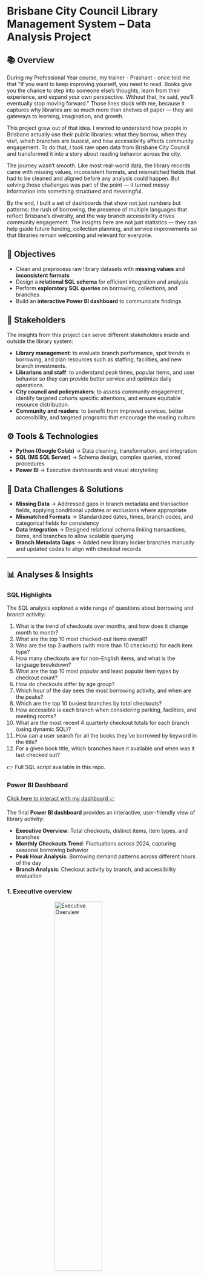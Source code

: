 # Brisbane City Council Library Management System – Data Analysis Project  

## 📚 Overview  
During my Professional Year course, my trainer - Prashant - once told me that "If you want to keep improving yourself, you need to read. Books give you the chance to step into someone else’s thoughts, learn from their experience, and expand your own perspective. Without that, he said, you’ll eventually stop moving forward." Those lines stuck with me, because it captures why libraries are so much more than shelves of paper — they are gateways to learning, imagination, and growth.  

This project grew out of that idea. I wanted to understand how people in Brisbane actually use their public libraries: what they borrow, when they visit, which branches are busiest, and how accessibility affects community engagement. To do that, I took raw open data from Brisbane City Council and transformed it into a story about reading behavior across the city.  

The journey wasn’t smooth. Like most real-world data, the library records came with missing values, inconsistent formats, and mismatched fields that had to be cleaned and aligned before any analysis could happen. But solving those challenges was part of the point — it turned messy information into something structured and meaningful.  

By the end, I built a set of dashboards that show not just numbers but patterns: the rush of borrowing, the presence of multiple languages that reflect Brisbane’s diversity, and the way branch accessibility drives community engagement. The insights here are not just statistics — they can help guide future funding, collection planning, and service improvements so that libraries remain welcoming and relevant for everyone.  


## 🎯 Objectives  
- Clean and preprocess raw library datasets with **missing values** and **inconsistent formats**  
- Design a **relational SQL schema** for efficient integration and analysis  
- Perform **exploratory SQL queries** on borrowing, collections, and branches  
- Build an **interactive Power BI dashboard** to communicate findings  

## 👥 Stakeholders  

The insights from this project can serve different stakeholders inside and outside the library system:  

- **Library management**: to evaluate branch performance, spot trends in borrowing, and plan resources such as staffing, facilities, and new branch investments.  
- **Librarians and staff**: to understand peak times, popular items, and user behavior so they can provide better service and optimize daily operations.  
- **City council and policymakers**: to assess community engagement, identify targeted cohorts specific attentions, and ensure equitable resource distribution.  
- **Community and readers**: to benefit from improved services, better accessibility, and targeted programs that encourage the reading culture.  

## ⚙️ Tools & Technologies  
- **Python (Google Colab)** → Data cleaning, transformation, and integration  
- **SQL (MS SQL Server)** → Schema design, complex queries, stored procedures  
- **Power BI** → Executive dashboards and visual storytelling  

## 🧠 Data Challenges & Solutions  
- **Missing Data** → Addressed gaps in branch metadata and transaction fields, applying conditional updates or exclusions where appropriate  
- **Mismatched Formats** → Standardized dates, times, branch codes, and categorical fields for consistency  
- **Data Integration** → Designed relational schema linking transactions, items, and branches to allow scalable querying  
- **Branch Metadata Gaps** → Added new library locker branches manually and updated codes to align with checkout records  

---

## 📊 Analyses & Insights  

### SQL Highlights   
The SQL analysis explored a wide range of questions about borrowing and branch activity:  

1. What is the trend of checkouts over months, and how does it change month to month?  
2. What are the top 10 most checked-out items overall?  
3. Who are the top 3 authors (with more than 10 checkouts) for each item type?  
4. How many checkouts are for non-English items, and what is the language breakdown?  
5. What are the top 10 most popular and least popular item types by checkout count?  
6. How do checkouts differ by age group?  
7. Which hour of the day sees the most borrowing activity, and when are the peaks?  
8. Which are the top 10 busiest branches by total checkouts?  
9. How accessible is each branch when considering parking, facilities, and meeting rooms?  
10. What are the most recent 4 quarterly checkout totals for each branch (using dynamic SQL)?  
11. How can a user search for all the books they’ve borrowed by keyword in the title?  
12. For a given book title, which branches have it available and when was it last checked out?  

👉 Full SQL script available in this repo.  


### Power BI Dashboard  

[Click here to interact with my dashboard 📈](https://app.powerbi.com/view?r=eyJrIjoiY2RkYjk4MWUtM2NlOS00NGM5LWE0MTktNWE4OTBkNjlhMjhiIiwidCI6IjFjYTRjNDdkLTU4ODEtNDE3Zi1iY2U0LTY2ZDNhMDZlMzk0MSJ9)

The final **Power BI dashboard** provides an interactive, user-friendly view of library activity:  
- **Executive Overview**: Total checkouts, distinct items, item types, and branches  
- **Monthly Checkouts Trend**: Fluctuations across 2024, capturing seasonal borrowing behavior  
- **Peak Hour Analysis**: Borrowing demand patterns across different hours of the day  
- **Branch Analysis**: Checkout activity by branch, and accessibility evaluation  

### 1. Executive overview
<img src="images/ExecutiveOveview.PNG" alt="Executive Overview" width="50%" style="display: block; margin: 0 auto;">
- **Borrowing peaks in March and December**  
 These months consistently recorded the highest checkout volumes. March and November aligns with the start and the end of school year, while April, July, and Octber reflects holiday season demand (mid-sem and semeter breaks). This suggests that seasonal cycles strongly influence library usage.  

- **Morning hours dominate borrowing activity (9 AM – 12 PM)**  
  Analysis of hourly checkouts shows a sharp rise starting at 8 AM, peaking between 9 AM and 12 PM. This indicates that libraries experience their busiest period in the morning, likely tied to opening hours, school visits, and routine borrowing habits.  

### 2. Collection Analysis – What Readers Borrow?
<img src="images/CollectionAnalysis" alt="Executive Overview" width="50%" style="display: block; margin: 0 auto;">
- **Favorite Authors**  
  *Anh Do* dominates with over 9,700 checkouts, far ahead of other popular authors like James Patterson and Jeff Kinney. This suggests there could be a relationship between writing styles and personal preferences.
  
- **Reader’s Favorite Items**  
  - The *FASTBACK series* (Baby-sitters Club, The Bad Guys, Little Sister) consistently ranks at the top, showing children’s fictional series drive significant borrowing activity.  
  - Popular magazines (*Woman’s Day, New Scientist, The New Idea*) also feature prominently, reflecting demand for short-form, regularly updated content.
  
- **Age Group Distribution**  
  - Borrowing is dominated by Adult (52.2%) and Juvenile (44.9%) readers, indicating that the library must balance both serious research/adult nonfiction with children’s entertainment/educational material.  
  - Young Adult (YA) readership remains small (~3%), suggesting targeted programs could help strengthen engagement.
  
- **Language Distribution (Non-English)**  
  Chinese (5.1K) leads the board, followed by a mix of other languages, reflecting clear multicultural demand, and volumes outside Chinese remain relatively modest.  
  
- **Category Preferences**  
  Picture Books (98K) and Adult Paperbacks (90K) lead borrowing volumes, confirming the importance of family and adult leisure reading, folloed by a range of diverse demand for multimedia and lifestyle content.

### 3. Branch Performance & Accessibility
<img src="images/BranchAnalysis.PNG" alt="Executive Overview" width="50%" style="display: block; margin: 0 auto;">
- **Accessibility Impact**  
  Strong positive correlation between accessibility features (car parks, wheelchair access, meeting rooms) and higher branch utilization, suggesting potential infrastructure investment.
  
- **Branch Leaderboard**  
  - Chermside Library leads in checkout volumes, followed closely by Ashgrove, Sunnybank, and Indooroopilly. These branches combine high accessibility and strong local demand, making them essential hubs.  
  - Lower-performing branches may require targeted outreach or improved facilities.
  
### 4. Operational Implications
- **Collection Management**: Increase investment in popular children’s series, picture books, and adult paperbacks while sustaining nonfiction for adults.  
- **Community Engagement**: Develop programs/events for young aldult readers to lift engagement in this underrepresented group.  
- **Language Resources**: Maintain allocations for European and Asian languages to serve diverse communities.  
- **Branch Investment**: Prioritize accessibility upgrades (car parks, wheelchair access, meeting spaces) in underperforming branches to increase usage.  
- **Balanced Scheduling**: Borrowing activity is strong throughout the day, with mornings being peak and afternoons moderate. Afternoon coverage is still important, but resource allocation can be slightly lighter compared to mornings.

---

## 🚀 Skills Demonstrated  
- **Data Wrangling**: Cleaning, handling incomplete datasets, and resolving inconsistent formats  
- **SQL Expertise**: Advanced querying (CTEs, window functions, ranking, dynamic SQL, stored procedures)  
- **Data Modeling**: Designing relational schema for scalable and efficient analysis  
- **BI Storytelling**: Translating technical insights into executive-level dashboards  
- **Problem Solving**: Managing real-world data quality issues with practical solutions  

## 📂 Dataset Sources  
- [Library Checkouts 2024](https://data.brisbane.qld.gov.au/explore/dataset/library-checkouts-2024/information/)  
- [Library Branch Metadata](https://data.brisbane.qld.gov.au/explore/dataset/libraries-information-location/information/)  
